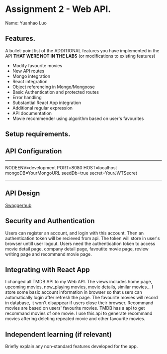 # Assignment 2 - Web API.

Name: Yuanhao Luo

## Features.

A bullet-point list of the ADDITIONAL features you have implemented in the API **THAT WERE NOT IN THE LABS** (or modifications to existing features)

 + Modify favourite movies
 + New API routes
 + Mongo integration 
 + React integration
 + Object referencing in Mongo/Mongoose
 + Basic Authentication and protected routes
 + Error handling
 + Substantial React App integration
 + Additional regular expression
 + API documentation
 + Movie recommender using algorithm based on user's favourites

## Setup requirements.



## API Configuration

______________________
NODEENV=development
PORT=8080
HOST=localhost
mongoDB=YourMongoURL
seedDb=true
secret=YourJWTSecret
______________________

## API Design

[Swaggerhub](https://app.swaggerhub.com/apis-docs/Yuanhao-Luo/movie/1.0.0#/)

## Security and Authentication

Users can register an account, and login with this account. Then an authentication token will be recieved from api. The token will store in user's browser untill user logout.
Users need the authentication token to access movie detail page, company detail page, favoutite movie page, review writing page and recommand movie page.

## Integrating with React App

I changed all TMDB API to my Web API. The views includes home page, upcoming movies, now_playing movies, movie details, similar movies... I store some basic account information in browser so that users can automatically login after refresh the page. The favourite movies will record in database, it won't disappear if users close their browser. Recommand movies are based on users' favourite movies. TMDB has a api to get recommand movies of one movie. I use this api to generate recommand movies aftering deleting repeated movie and other favourite movies.

## Independent learning (if relevant)

Briefly explain any non-standard features developed for the app. 